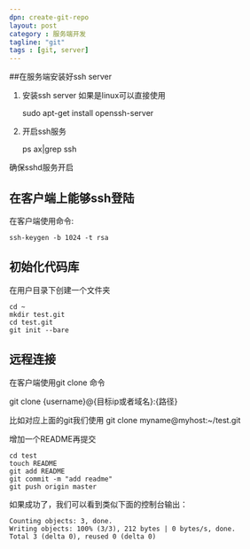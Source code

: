 ```yaml
---
dpn: create-git-repo
layout: post
category : 服务端开发
tagline: "git"
tags : [git, server]
---
```


##在服务端安装好ssh server

1. 安装ssh server
如果是linux可以直接使用
	
	sudo apt-get install openssh-server

2. 开启ssh服务

	ps ax|grep ssh

确保sshd服务开启

## 在客户端上能够ssh登陆


在客户端使用命令:
	
	ssh-keygen -b 1024 -t rsa

## 初始化代码库
在用户目录下创建一个文件夹

	cd ~
	mkdir test.git
	cd test.git
	git init --bare

## 远程连接

在客户端使用git clone 命令

git clone {username}@{目标ip或者域名}:{路径}


比如对应上面的git我们使用 git clone myname@myhost:~/test.git

增加一个README再提交

	cd test
	touch README
	git add README
	git commit -m "add readme"
	git push origin master

如果成功了，我们可以看到类似下面的控制台输出：

	Counting objects: 3, done.
	Writing objects: 100% (3/3), 212 bytes | 0 bytes/s, done.
	Total 3 (delta 0), reused 0 (delta 0)
